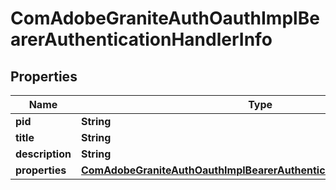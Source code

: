 

# ComAdobeGraniteAuthOauthImplBearerAuthenticationHandlerInfo

## Properties

Name | Type | Description | Notes
------------ | ------------- | ------------- | -------------
**pid** | **String** |  |  [optional]
**title** | **String** |  |  [optional]
**description** | **String** |  |  [optional]
**properties** | [**ComAdobeGraniteAuthOauthImplBearerAuthenticationHandlerProperties**](ComAdobeGraniteAuthOauthImplBearerAuthenticationHandlerProperties.md) |  |  [optional]



